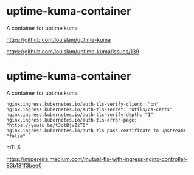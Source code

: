 # uptime-kuma-container
A container for uptime kuma


https://github.com/louislam/uptime-kuma

https://github.com/louislam/uptime-kuma/issues/139


# uptime-kuma-container
A container for uptime kuma


	nginx.ingress.kubernetes.io/auth-tls-verify-client: "on"
	nginx.ingress.kubernetes.io/auth-tls-secret: "utils/ca-certs"
	nginx.ingress.kubernetes.io/auth-tls-verify-depth: "1"
	nginx.ingress.kubernetes.io/auth-tls-error-page: "https://youtu.be/t3otBjVZzT0"
	nginx.ingress.kubernetes.io/auth-tls-pass-certificate-to-upstream: "false"

 mTLS

https://mjpereira.medium.com/mutual-tls-with-ingress-nginx-controller-83b181f3bee0

